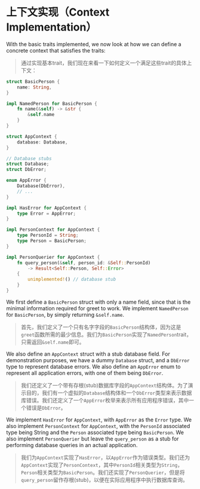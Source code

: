 # 上下文实现（Context Implementation）

With the basic traits implemented, we now look at how we can define a concrete context that satisfies the traits:

> 通过实现基本trait，我们现在来看一下如何定义一个满足这些trait的具体上下文：

```rust
struct BasicPerson {
    name: String,
}

impl NamedPerson for BasicPerson {
    fn name(&self) -> &str {
        &self.name
    }
}

struct AppContext {
    database: Database,
}

// Database stubs
struct Database;
struct DbError;

enum AppError {
    Database(DbError),
    // ...
}

impl HasError for AppContext {
    type Error = AppError;
}

impl PersonContext for AppContext {
    type PersonId = String;
    type Person = BasicPerson;
}

impl PersonQuerier for AppContext {
    fn query_person(&self, person_id: &Self::PersonId)
        -> Result<Self::Person, Self::Error>
    {
        unimplemented!() // database stub
    }
}
```

We first define a `BasicPerson` struct with only a name field, since that is the minimal information required for greet to work. We implement `NamedPerson` for `BasicPerson`, by simply returning `&self.name`.

> 首先，我们定义了一个只有名字字段的`BasicPerson`结构体，因为这是`greet`函数所需的最少信息。我们为`BasicPerson`实现了`NamedPerson`trait，只需返回`&self.name`即可。

We also define an `AppContext` struct with a stub database field. For demonstration purposes, we have a dummy `Database` struct, and a `DbError` type to represent database errors. We also define an `AppError` enum to represent all application errors, with one of them being `DbError`.

> 我们还定义了一个带有存根(stub)数据库字段的`AppContext`结构体。为了演示目的，我们有一个虚拟的`Database`结构体和一个`DbError`类型来表示数据库错误。我们还定义了一个`AppError`枚举来表示所有应用程序错误，其中一个错误是`DbError`。

We implement `HasError` for `AppContext`, with `AppError` as the `Error` type. We also implement `PersonContext` for `AppContext`, with the `PersonId` associated type being String and the `Person` associated type being `BasicPerson`. We also implement `PersonQuerier` but leave the `query_person` as a stub for performing database queries in an actual application.

> 我们为`AppContext`实现了`HasError`，以`AppError`作为错误类型。我们还为`AppContext`实现了`PersonContext`，其中`PersonId`相关类型为`String`，`Person`相关类型为`BasicPerson`。我们还实现了`PersonQuerier`，但是将`query_person`留作存根(stub)，以便在实际应用程序中执行数据库查询。
